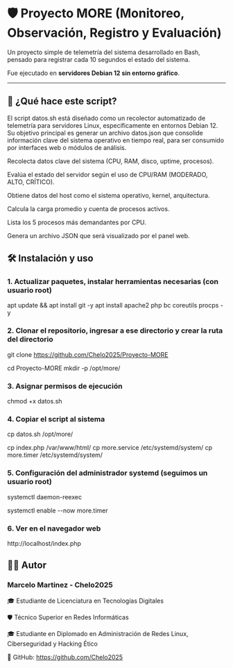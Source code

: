 # 🛡️ Proyecto MORE (Monitoreo, Observación, Registro y Evaluación)

Un proyecto simple de telemetría del sistema desarrollado en Bash, pensado para registrar cada 10 segundos el estado del sistema.

Fue ejecutado en **servidores Debian 12 sin entorno gráfico**.

---

## 🚀 ¿Qué hace este script?

El script datos.sh está diseñado como un recolector automatizado de telemetría para servidores Linux, específicamente en entornos Debian 12. Su objetivo principal es generar un archivo datos.json que consolide información clave del sistema operativo en tiempo real, para ser consumido por interfaces web o módulos de análisis.

Recolecta datos clave del sistema (CPU, RAM, disco, uptime, procesos).

Evalúa el estado del servidor según el uso de CPU/RAM (MODERADO, ALTO, CRÍTICO).

Obtiene datos del host como el sistema operativo, kernel, arquitectura.

Calcula la carga promedio y cuenta de procesos activos.

Lista los 5 procesos más demandantes por CPU.

Genera un archivo JSON que será visualizado por el panel web.

## 🛠️ Instalación y uso

### 1. Actualizar paquetes, instalar herramientas necesarias (con usuario root)
apt update && apt install git -y
apt install apache2 php bc coreutils procps -y

### 2. Clonar el repositorio, ingresar a ese directorio y crear la ruta del directorio

git clone https://github.com/Chelo2025/Proyecto-MORE

cd Proyecto-MORE
mkdir -p /opt/more/

### 3. Asignar permisos de ejecución

chmod +x datos.sh

### 4. Copiar el script al sistema

cp datos.sh /opt/more/

cp index.php /var/www/html/
cp more.service /etc/systemd/system/
cp more.timer /etc/systemd/system/

### 5. Configuración del administrador systemd (seguimos un usuario root)

systemctl daemon-reexec

systemctl enable --now more.timer


### 6. Ver en el navegador web

http://localhost/index.php


## 👨‍💻 Autor

### Marcelo Martinez - Chelo2025

🎓 Estudiante de Licenciatura en Tecnologías Digitales

🛡️ Técnico Superior en Redes Informáticas

🎓 Estudiante en Diplomado en Administración de Redes Linux, Ciberseguridad y Hacking Ético

🔗 GitHub: https://github.com/Chelo2025